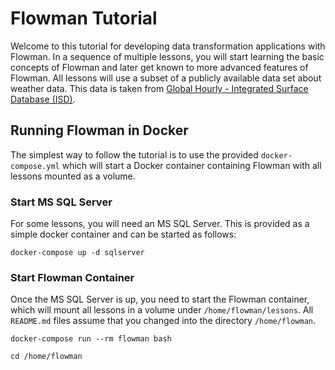 # Flowman Tutorial

Welcome to this tutorial for developing data transformation applications with Flowman. In a sequence of multiple
lessons, you will start learning the basic concepts of Flowman and later get known to more advanced features of
Flowman. All lessons will use a subset of a publicly available data set about weather data. This data is taken from
[Global Hourly - Integrated Surface Database (ISD)](https://www.ncdc.noaa.gov/isd).


## Running Flowman in Docker

The simplest way to follow the tutorial is to use the provided `docker-compose.yml` which will start a Docker container
containing Flowman with all lessons mounted as a volume.


### Start MS SQL Server
For some lessons, you will need an MS SQL Server. This is provided as a simple docker container and can be started
as follows:

```shell
docker-compose up -d sqlserver
```

### Start Flowman Container
Once the MS SQL Server is up, you need to start the Flowman container, which will mount all lessons in a volume
under `/home/flowman/lessons`. All `README.md` files assume that you changed into the directory `/home/flowman`.

```shell
docker-compose run --rm flowman bash

cd /home/flowman
```
